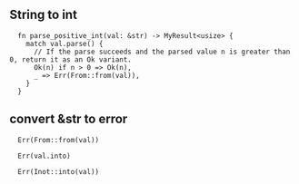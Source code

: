 ## String to int

```
  fn parse_positive_int(val: &str) -> MyResult<usize> {
    match val.parse() {
      // If the parse succeeds and the parsed value n is greater than 0, return it as an Ok variant.
      Ok(n) if n > 0 => Ok(n),
      _ => Err(From::from(val)),
    }
  }
```

## convert &str to error

```
  Err(From::from(val))

  Err(val.into)

  Err(Inot::into(val))
```
